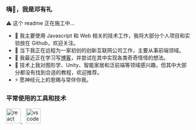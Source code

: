 ### 嗨👋，我是邓有礼

⚠️ 这个 readme 正在施工中...

- 🔧 我主要使用 Javascript 和 Web 相关的技术工作，我将大部分个人项目和实验放在 Github，欢迎关注。
- 🔭 当下我正在远程为一家初创的创新互联网公司工作，主要从事前端领域。
- 🌱 我最近正在学习写[博客](hyrule.cn)，并尝试在其中实现各类奇奇怪怪的想法。
- 🤔 技术上我对图形学、Unity、智能家居和泛前端等领域感兴趣，但其中大部分都没有找到合适的教程，欢迎推荐。
- ⚡️ 愿神经元上的恩赐与常伴你我。


### 平常使用的工具和技术
<a href="https://reactjs.org/" target="_blank" style="margin-right: 10px">
  <img src="https://cdn.jsdelivr.net/gh/devicons/devicon/icons/react/react-original.svg" alt="react" width="40" height="40"/>
</a>
<a href="https://code.visualstudio.com/" target="_blank">
  <img src="https://cdn.jsdelivr.net/gh/devicons/devicon/icons/vscode/vscode-original.svg" alt="vscode" width="40" height="40"/>
</a>

